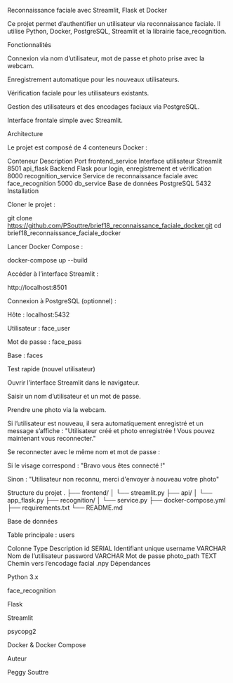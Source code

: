 Reconnaissance faciale avec Streamlit, Flask et Docker



Ce projet permet d’authentifier un utilisateur via reconnaissance faciale. Il utilise Python, Docker, PostgreSQL, Streamlit et la librairie face_recognition.


Fonctionnalités

Connexion via nom d’utilisateur, mot de passe et photo prise avec la webcam.

Enregistrement automatique pour les nouveaux utilisateurs.

Vérification faciale pour les utilisateurs existants.

Gestion des utilisateurs et des encodages faciaux via PostgreSQL.

Interface frontale simple avec Streamlit.

Architecture

Le projet est composé de 4 conteneurs Docker :

Conteneur	Description	Port
frontend_service	Interface utilisateur Streamlit	8501
api_flask	Backend Flask pour login, enregistrement et vérification	8000
recognition_service	Service de reconnaissance faciale avec face_recognition	5000
db_service	Base de données PostgreSQL	5432
Installation

Cloner le projet :

git clone https://github.com/PSouttre/brief18_reconnaissance_faciale_docker.git
cd brief18_reconnaissance_faciale_docker


Lancer Docker Compose :

docker-compose up --build


Accéder à l’interface Streamlit :

http://localhost:8501

Connexion à PostgreSQL (optionnel) :

Hôte : localhost:5432

Utilisateur : face_user

Mot de passe : face_pass

Base : faces

Test rapide (nouvel utilisateur)

Ouvrir l’interface Streamlit dans le navigateur.

Saisir un nom d’utilisateur et un mot de passe.

Prendre une photo via la webcam.

Si l’utilisateur est nouveau, il sera automatiquement enregistré et un message s’affiche :
"Utilisateur créé et photo enregistrée ! Vous pouvez maintenant vous reconnecter."

Se reconnecter avec le même nom et mot de passe :

Si le visage correspond : "Bravo vous êtes connecté !"

Sinon : "Utilisateur non reconnu, merci d'envoyer à nouveau votre photo"

Structure du projet
.
├── frontend/
│   └── streamlit.py
├── api/
│   └── app_flask.py
├── recognition/
│   └── service.py
├── docker-compose.yml
├── requirements.txt
└── README.md

Base de données

Table principale : users

Colonne	Type	Description
id	SERIAL	Identifiant unique
username	VARCHAR	Nom de l’utilisateur
password	VARCHAR	Mot de passe
photo_path	TEXT	Chemin vers l’encodage facial .npy
Dépendances

Python 3.x

face_recognition

Flask

Streamlit

psycopg2

Docker & Docker Compose

Auteur

Peggy Souttre